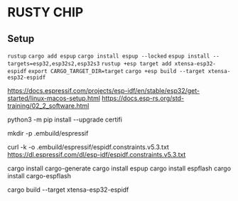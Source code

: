 # RUSTY CHIP

## Setup

`rustup`
`cargo add espup`
`cargo install espup --locked`
`espup install --targets=esp32,esp32s2,esp32s3`
`rustup +esp target add xtensa-esp32-espidf`
`export CARGO_TARGET_DIR=target`
`cargo +esp build --target xtensa-esp32-espidf`

https://docs.espressif.com/projects/esp-idf/en/stable/esp32/get-started/linux-macos-setup.html
https://docs.esp-rs.org/std-training/02_2_software.html

python3 -m pip install --upgrade certifi

mkdir -p .embuild/espressif

curl -k -o .embuild/espressif/espidf.constraints.v5.3.txt https://dl.espressif.com/dl/esp-idf/espidf.constraints.v5.3.txt

cargo install cargo-generate
cargo install espup
cargo install espflash
cargo install cargo-espflash

cargo build --target xtensa-esp32-espidf
